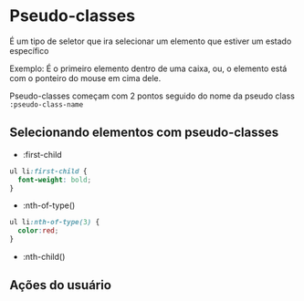 # Pseudo-classes

É um tipo de seletor que ira selecionar um elemento que estiver um estado específico

Exemplo: É o primeiro elemento dentro de uma caixa, ou, o elemento está com o ponteiro do mouse em cima dele.

Pseudo-classes começam com 2 pontos seguido do nome da pseudo class
`:pseudo-class-name`

## Selecionando elementos com pseudo-classes

* :first-child
```css
ul li:first-child {
  font-weight: bold;
}
```

* :nth-of-type()
```css
ul li:nth-of-type(3) {
  color:red;
}
```

* :nth-child()

## Ações do usuário
